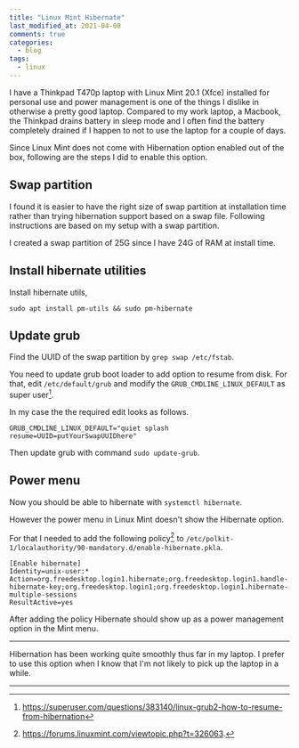 ```yaml
---
title: "Linux Mint Hibernate"
last_modified_at: 2021-04-08
comments: true
categories:
  - blog
tags:
  - linux
---
```


I have a Thinkpad T470p laptop with Linux Mint 20.1 (Xfce) installed for
personal use and power management is one of the things I dislike in otherwise a
pretty good laptop. Compared to my work laptop, a Macbook, the Thinkpad drains
battery in sleep mode and I often find the battery completely drained if I
happen to not to use the laptop for a couple of days.

Since Linux Mint does not come with Hibernation option enabled out of the box,
following are the steps I did to enable this option.

## Swap partition

I found it is easier to have the right size of swap partition at installation
time rather than trying hibernation support based on a swap file. Following
instructions are based on my setup with a swap partition. 

I created a swap partition of 25G since I have 24G of RAM at install time.

## Install hibernate utilities

Install hibernate utils,

```
sudo apt install pm-utils && sudo pm-hibernate
```

## Update grub

Find the UUID of the swap partition by `grep swap /etc/fstab`.

You need to update grub boot loader to add option to resume from disk. For that,
edit `/etc/default/grub` and modify the `GRUB_CMDLINE_LINUX_DEFAULT` as super
user[^update-grub]. 

In my case the the required edit looks as follows.

```
GRUB_CMDLINE_LINUX_DEFAULT="quiet splash resume=UUID=putYourSwapUUIDhere"
```

Then update grub with command `sudo update-grub`.

## Power menu

Now you should be able to hibernate with `systemctl hibernate`. 

However the power menu in Linux Mint doesn't show the Hibernate option.

For that I needed to add the following policy[^forum] to
`/etc/polkit-1/localauthority/90-mandatory.d/enable-hibernate.pkla`.

```
[Enable hibernate]
Identity=unix-user:*
Action=org.freedesktop.login1.hibernate;org.freedesktop.login1.handle-hibernate-key;org.freedesktop.login1;org.freedesktop.login1.hibernate-multiple-sessions
ResultActive=yes
```

After adding the policy Hibernate should show up as a power management option in
the Mint menu.

----

Hibernation has been working quite smoothly thus far in my laptop. I prefer to
use this option when I know that I'm not likely to pick up the laptop in a
while.

----

[^forum]: https://forums.linuxmint.com/viewtopic.php?t=326063.
[^update-grub]: https://superuser.com/questions/383140/linux-grub2-how-to-resume-from-hibernation
